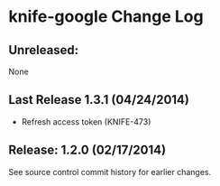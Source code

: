 # knife-google Change Log

## Unreleased: 

None

## Last Release 1.3.1 (04/24/2014)

* Refresh access token (KNIFE-473)


## Release: 1.2.0 (02/17/2014)

See source control commit history for earlier changes.
